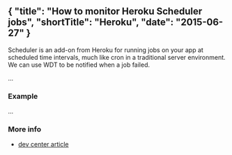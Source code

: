 {
  "title": "How to monitor Heroku Scheduler jobs",
  "shortTitle": "Heroku",
  "date": "2015-06-27"
}
---
Scheduler is an add-on from Heroku for running jobs on your app at scheduled time intervals, much like cron in a traditional server environment. We can use WDT to be notified when a job failed.

...

### Example

...

### More info

- [dev center article](https://devcenter.heroku.com/articles/scheduler)
